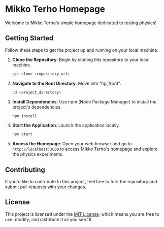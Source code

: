 # Mikko Terho Homepage

Welcome to Mikko Terho's simple homepage dedicated to testing physics!

## Getting Started

Follow these steps to get the project up and running on your local machine.

1. **Clone the Repository**: Begin by cloning this repository to your local machine.

   ```bash
   git clone <repository_url>
   ```

2. **Navigate to the Root Directory**: Move into "hp_front".

   ```bash
   cd <project_directory>
   ```

3. **Install Dependencies**: Use npm (Node Package Manager) to install the project's dependencies.

   ```bash
   npm install
   ```

4. **Start the Application**: Launch the application locally.

   ```bash
   npm start
   ```

5. **Access the Homepage**: Open your web browser and go to `http://localhost:3000` to access Mikko Terho's homepage and explore the physics experiments.

## Contributing

If you'd like to contribute to this project, feel free to fork the repository and submit pull requests with your changes.

## License

This project is licensed under the [MIT License](LICENSE), which means you are free to use, modify, and distribute it as you see fit.
